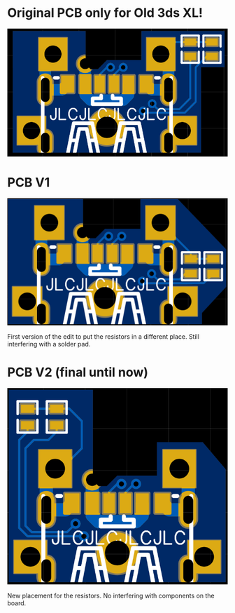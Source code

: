 # Original PCB only for Old 3ds XL!  

![original pcb](/images/pcb-original.png)  

# PCB V1

![pcb v1](/images/pcb-v1.png)  

First version of the edit to put the resistors in a different place. Still interfering with a solder pad.  

# PCB V2 (final until now)

![pcb v2](/images/pcb-v2.png)  

New placement for the resistors. No interfering with components on the board.
